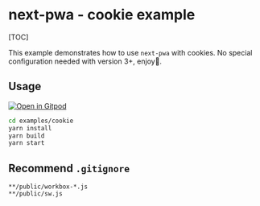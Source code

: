 # next-pwa - cookie example

[TOC]

This example demonstrates how to use `next-pwa` with cookies. No special configuration needed with version 3+, enjoy🎉.

## Usage

[![Open in Gitpod](https://img.shields.io/badge/Open%20In-Gitpod.io-%231966D2?style=for-the-badge&logo=gitpod)](https://gitpod.io/#https://github.com/shadowwalker/next-pwa/)

``` bash
cd examples/cookie
yarn install
yarn build
yarn start
```

## Recommend `.gitignore`

```
**/public/workbox-*.js
**/public/sw.js
```



